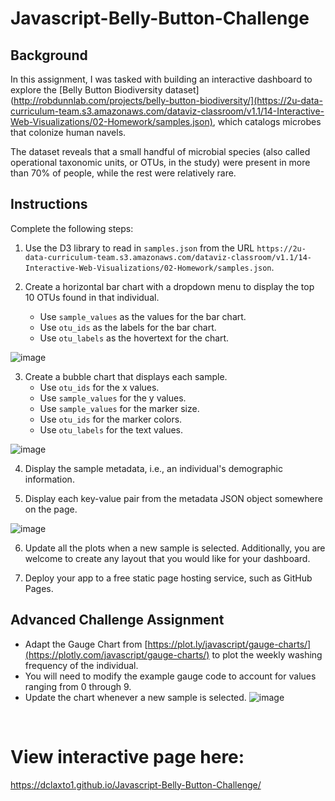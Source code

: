# Javascript-Belly-Button-Challenge       
## Background   
In this assignment, I was tasked with building an interactive dashboard to explore the [Belly Button Biodiversity dataset](http://robdunnlab.com/projects/belly-button-biodiversity/](https://2u-data-curriculum-team.s3.amazonaws.com/dataviz-classroom/v1.1/14-Interactive-Web-Visualizations/02-Homework/samples.json), which catalogs microbes that colonize human navels.

The dataset reveals that a small handful of microbial species (also called operational taxonomic units, or OTUs, in the study) were present in more than 70% of people, while the rest were relatively rare.
## Instructions  
Complete the following steps:
 
 1. Use the D3 library to read in `samples.json` from the URL `https://2u-data-curriculum-team.s3.amazonaws.com/dataviz-classroom/v1.1/14-Interactive-Web-Visualizations/02-Homework/samples.json`.

 2. Create a horizontal bar chart with a dropdown menu to display the top 10 OTUs found in that individual.  
    * Use `sample_values` as the values for the bar chart.
    * Use `otu_ids` as the labels for the bar chart.
    * Use `otu_labels` as the hovertext for the chart.   
    
  ![image](https://github.com/dclaxto1/Javascript-Belly-Button-Challenge/assets/128431134/ef16cc58-3d0c-4e16-9c63-6eaf4f921a7a)  


 3. Create a bubble chart that displays each sample.
    * Use `otu_ids` for the x values.
    * Use `sample_values` for the y values.
    * Use `sample_values` for the marker size.
    * Use `otu_ids` for the marker colors.
    * Use `otu_labels` for the text values.
    
  ![image](https://github.com/dclaxto1/Javascript-Belly-Button-Challenge/assets/128431134/e1a5f9ea-df17-4949-acbf-2f67d1854596)


  4. Display the sample metadata, i.e., an individual's demographic information.

  5. Display each key-value pair from the metadata JSON object somewhere on the page.
  
   ![image](https://github.com/dclaxto1/Javascript-Belly-Button-Challenge/assets/128431134/1345c3b7-2e40-417f-954d-bf1609243b33)


  6. Update all the plots when a new sample is selected. Additionally, you are welcome to create any layout that you would like for your dashboard.

  7. Deploy your app to a free static page hosting service, such as GitHub Pages.
  
## Advanced Challenge Assignment
 * Adapt the Gauge Chart from [https://plot.ly/javascript/gauge-charts/](https://plotly.com/javascript/gauge-charts/) to plot the weekly washing frequency of the individual.
 * You will need to modify the example gauge code to account for values ranging from 0 through 9.
 * Update the chart whenever a new sample is selected.
![image](https://github.com/dclaxto1/Javascript-Belly-Button-Challenge/assets/128431134/6e5772f9-609e-4809-a436-b669ac2a3b18)
 <br />

# View interactive page here:
https://dclaxto1.github.io/Javascript-Belly-Button-Challenge/
